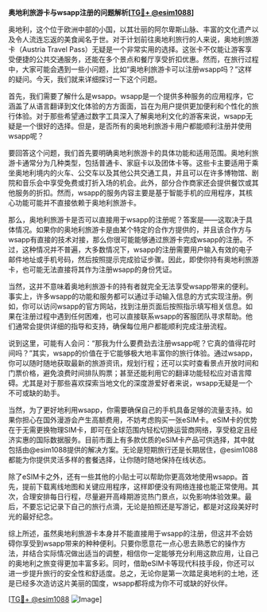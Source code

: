 **奥地利旅游卡与wsapp注册的问题解析[[TG💪+ @esim1088](https://t.me/s/esim1088)]**

奥地利，这个位于欧洲中部的小国，以其壮丽的阿尔卑斯山脉、丰富的文化遗产以及令人流连忘返的美食闻名于世。对于计划前往奥地利旅行的人来说，奥地利旅游卡（Austria Travel Pass）无疑是一个非常实用的选择。这张卡不仅能让游客享受便捷的公共交通服务，还能在多个景点和餐厅享受折扣优惠。然而，在旅行过程中，大家可能会遇到一些小问题，比如“奥地利旅游卡可以注册wsapp吗？”这样的疑问。今天，我们就来详细探讨一下这个问题。

首先，我们需要了解什么是wsapp。wsapp是一个提供多种服务的应用程序，它涵盖了从语言翻译到文化体验的方方面面，旨在为用户提供更加便利和个性化的旅行体验。对于那些希望通过数字工具深入了解奥地利文化的游客来说，wsapp无疑是一个很好的选择。但是，是否所有的奥地利旅游卡用户都能顺利注册并使用wsapp呢？

要回答这个问题，我们首先要明确奥地利旅游卡的具体功能和适用范围。奥地利旅游卡通常分为几种类型，包括普通卡、家庭卡以及团体卡等。这些卡主要适用于乘坐奥地利境内的火车、公交车以及其他公共交通工具，并且可以在许多博物馆、剧院和音乐会中享受免费或打折入场的机会。此外，部分合作商家还会提供餐饮或其他服务的折扣。然而，wsapp的服务内容主要是基于智能手机的应用程序，其核心功能可能并不直接依赖于奥地利旅游卡。

那么，奥地利旅游卡是否可以直接用于wsapp的注册呢？答案是——这取决于具体情况。如果你的奥地利旅游卡是由某个特定的合作方提供的，并且该合作方与wsapp有直接的技术对接，那么你很可能能够通过旅游卡完成wsapp的注册。不过，这种情况并不普遍，大多数情况下，wsapp的注册需要用户输入有效的电子邮件地址或手机号码，然后按照提示完成验证步骤。因此，即使你持有奥地利旅游卡，也可能无法直接将其作为注册wsapp的身份凭证。

当然，这并不意味着奥地利旅游卡的持有者就完全无法享受wsapp带来的便利。事实上，许多wsapp的功能和服务都可以通过手动输入信息的方式实现注册。例如，你可以访问wsapp的官方网站，找到注册页面后按照指示填写相关信息。如果在注册过程中遇到任何困难，也可以直接联系wsapp的客服团队寻求帮助。他们通常会提供详细的指导和支持，确保每位用户都能顺利完成注册流程。

说到这里，可能有人会问：“那我为什么要费劲去注册wsapp呢？它真的值得花时间吗？”其实，wsapp的价值在于它能够极大地丰富你的旅行体验。通过wsapp，你可以随时随地获取最新的旅游资讯，规划行程；还可以实时查看景点开放时间和门票价格，避免浪费时间排队购票；甚至还能利用它的翻译功能轻松应对语言障碍。尤其是对于那些喜欢探索当地文化的深度游爱好者来说，wsapp无疑是一个不可或缺的助手。

当然，为了更好地利用wsapp，你需要确保自己的手机具备足够的流量支持。如果你担心在国外漫游会产生高额费用，不妨考虑购买一张eSIM卡。eSIM卡的优势在于无需更换物理SIM卡，即可在全球范围内轻松切换运营商网络，享受稳定且经济实惠的国际数据服务。目前市面上有多款优质的eSIM卡产品可供选择，其中就包括由@esim1088提供的解决方案。无论是短期旅行还是长期居住，@esim1088都能为你提供灵活多样的套餐选择，让你随时随地保持在线状态。

除了eSIM卡之外，还有一些其他的小贴士可以帮助你更高效地使用wsapp。首先，提前下载离线地图和关键应用程序，这样即便没有网络连接也能正常使用。其次，合理安排每日行程，尽量避开高峰期游览热门景点，以免影响体验效果。最后，不要忘记记录下自己的旅行点滴，无论是拍照还是写游记，都是对这段美好时光的最好纪念。

综上所述，虽然奥地利旅游卡本身并不能直接用于wsapp的注册，但这并不会妨碍你享受到wsapp带来的种种便利。只要你愿意花一点心思去熟悉它的操作方法，并结合实际情况做出适当的调整，相信你一定能够充分利用这款应用，让自己的奥地利之旅变得更加丰富多彩。同时，借助eSIM卡等现代科技手段，你还可以进一步提升旅行的安全性和舒适度。总之，无论你是第一次踏足奥地利的土地，还是已经多次造访这片美丽的国度，wsapp都将成为你不可或缺的好伙伴。

[[TG💪+ @esim1088](https://t.me/s/esim1088) ![Image](https://i.postimg.cc/4NQfJmqS/Snipaste-2025-05-13-00-14-12.png)]